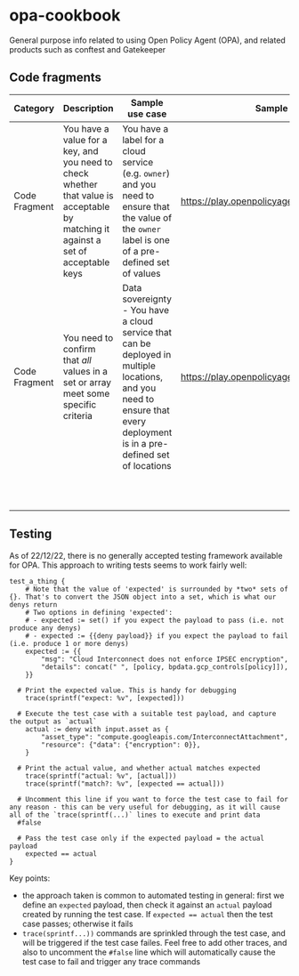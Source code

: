 # opa-cookbook
General purpose info related to using Open Policy Agent (OPA), and related products such as conftest and Gatekeeper

## Code fragments

| Category 	| Description 	| Sample use case | Sample code |
| --------	| ------------	| --------------- | ----------- |
| Code Fragment   	| You have a value for a key, and you need to check whether that value is acceptable by matching it against a set of acceptable keys  | You have a label for a cloud service (e.g. `owner`) and you need to ensure that the value of the `owner` label is one of a pre-defined set of values  | https://play.openpolicyagent.org/p/4MD3veVSyL	|
| Code Fragment     | You need to confirm that *all* values in a set or array meet some specific criteria | Data sovereignty - You have a cloud service that can be deployed in multiple locations, and you need to ensure that every deployment is in a pre-defined set of locations | https://play.openpolicyagent.org/p/IHvEfAYVjE |
|    	|          	|         	|             	| 
|    	|          	|         	|             	| 
|    	|          	|         	|             	|
|    	|          	|         	|             	| 
|    	|          	|         	|             	|
|    	|          	|         	|             	| 
|    	|          	|         	|             	| 
|    	|          	|         	|             	| 
|    	|          	|         	|             	| 
|    	|          	|         	|             	| 
|    	|          	|         	|             	| 

## Testing

As of 22/12/22, there is no generally accepted testing framework available for OPA. This approach to writing tests seems to work fairly well:
```
test_a_thing {
	# Note that the value of 'expected' is surrounded by *two* sets of {}. That's to convert the JSON object into a set, which is what our denys return
	# Two options in defining 'expected':
	# - expected := set() if you expect the payload to pass (i.e. not produce any denys)
	# - expected := {{deny payload}} if you expect the payload to fail (i.e. produce 1 or more denys)
	expected := {{
		"msg": "Cloud Interconnect does not enforce IPSEC encryption",
		"details": concat(" ", [policy, bpdata.gcp_controls[policy]]),
	}}

  # Print the expected value. This is handy for debugging
	trace(sprintf("expect: %v", [expected]))

  # Execute the test case with a suitable test payload, and capture the output as `actual`
	actual := deny with input.asset as {
		"asset_type": "compute.googleapis.com/InterconnectAttachment",
		"resource": {"data": {"encryption": 0}},
	}

  # Print the actual value, and whether actual matches expected
	trace(sprintf("actual: %v", [actual]))
	trace(sprintf("match?: %v", [expected == actual]))

  # Uncomment this line if you want to force the test case to fail for any reason - this can be very useful for debugging, as it will cause all of the `trace(sprintf(...)` lines to execute and print data
  #false 

  # Pass the test case only if the expected payload = the actual payload
	expected == actual
}
```

Key points:
- the approach taken is common to automated testing in general: first we define an `expected` payload, then check it against an `actual` payload created by running the test case. If `expected == actual` then the test case passes; otherwise it fails
- `trace(sprintf...))` commands are sprinkled through the test case, and will be triggered if the test case failes. Feel free to add other traces, and also to uncomment the `#false` line which will automatically cause the test case to fail and trigger any trace commands

